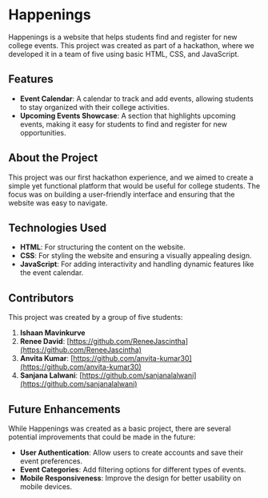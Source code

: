 # Happenings

Happenings is a website that helps students find and register for new college events. This project was created as part of a hackathon, where we developed it in a team of five using basic HTML, CSS, and JavaScript.

## Features

- **Event Calendar**: A calendar to track and add events, allowing students to stay organized with their college activities.
- **Upcoming Events Showcase**: A section that highlights upcoming events, making it easy for students to find and register for new opportunities.

## About the Project

This project was our first hackathon experience, and we aimed to create a simple yet functional platform that would be useful for college students. The focus was on building a user-friendly interface and ensuring that the website was easy to navigate.

## Technologies Used

- **HTML**: For structuring the content on the website.
- **CSS**: For styling the website and ensuring a visually appealing design.
- **JavaScript**: For adding interactivity and handling dynamic features like the event calendar.

## Contributors

This project was created by a group of five students:

1. **Ishaan Mavinkurve**
2. **Renee David**: [https://github.com/ReneeJascintha](https://github.com/ReneeJascintha)
3. **Anvita Kumar**: [https://github.com/anvita-kumar30](https://github.com/anvita-kumar30)
4. **Sanjana Lalwani**: [https://github.com/sanjanalalwani](https://github.com/sanjanalalwani)

## Future Enhancements

While Happenings was created as a basic project, there are several potential improvements that could be made in the future:

- **User Authentication**: Allow users to create accounts and save their event preferences.
- **Event Categories**: Add filtering options for different types of events.
- **Mobile Responsiveness**: Improve the design for better usability on mobile devices.
